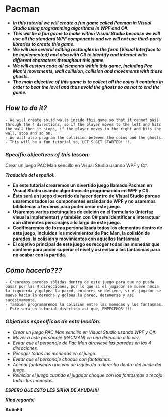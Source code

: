 # Pacman

- **_In this tutorial we will create a fun game called Pacman in Visual Studio using programming algorithms in WPF and C#._**
- **_This will be a fun game to make within Visual Studio because we will use all the standard WPF components and we will not use third-party libraries to create this game._**
- **_We will use several editing rectangles in the form (Visual Interface to be implemented) and also with C# to identify and interact with different characters throughout this game._**
- **_We will custom code all elements within this game, including Pac Man's movements, wall collision, collision and movements with those ghosts._**
- **_The main objective of this game is to collect all the coins it contains in order to beat the level and thus avoid the ghosts so as not to end the game._**


## _How to do it?_
```
- We will create solid walls inside this game so that it cannot pass through the 4 directions, so if the player moves to the left and hits the wall then it stops, if the player moves to the right and hits the wall, stop and so on.
- We will also program the collision between the coins and the ghosts.
- This will be a fun tutorial so, LET'S GET STARTED!!!!.
```

### _Specific objectives of this lesson:_

Crear un juego PAC Man sencillo en Visual Studio usando WPF y C#.

**_Traducido del español:_**

- **En este tutorial crearemos un divertido juego llamado Pacman en Visual Studio usando algoritmos de programación en WPF y C#.**
- **Ésto será un juego divertido de hacer dentro de Visual Studio porque usaremos todos los componentes estándar de WPF y no usaremos bibliotecas a terceros para poder crear este juego.** 
- **Usaremos varios rectángulos de edición en el formulario (Interfaz visual a implementar) y también con C# para identificar e interactuar con diferentes personajes a lo largo de este juego.**
- **Codificaremos de forma personalizada todos los elementos dentro de este juego, incluidos los movimientos de Pac Man, la colisión de paredes, la colisión y movimientos con aquellos fantasmas.** 
- **El objetivo principal de este juego es recoger todas las monedas que contiene para poder superar el nivel y así evitar a los fantasmas para no acabar con la partida.**

## _Cómo hacerlo???_

```
- Crearemos paredes sólidas dentro de este juego para que no pueda pasar por las 4 direcciones, por lo que si el jugador se mueve hacia la izquierda y golpea la pared, entonces se detiene, si el jugador se mueve hacia la derecha y golpea la pared, detenerse y así sucesivamente.
- También programaremos la colisión entre las monedas y los fantasmas.
- Este será un tutorial divertido así que, EMPECEMOS!!!!.
```

### _Objetivos específicos de esta lección:_

- _Crear un juego PAC Man sencillo en Visual Studio usando WPF y C#._
- _Mover a este personaje (PACMAN) en una dirección a la vez._
- _Evitar que el personaje de Pac Man atraviese las paredes en las 4 direcciones._
- _Recoger todas las monedas en el juego._
- _Evitar que el personaje choque con fantasmas._
- _Animar fantasmas que van de izquierda a derecha dentro del bucle del juego._
- _Reiniciar el juego cuando el jugador choque con los fantasmas o recoja todas las monedas._

_**ESPERO QUE ESTO LES SIRVA DE AYUDA!!!!**_

_**Kind regards!**_

**AutinFit**
